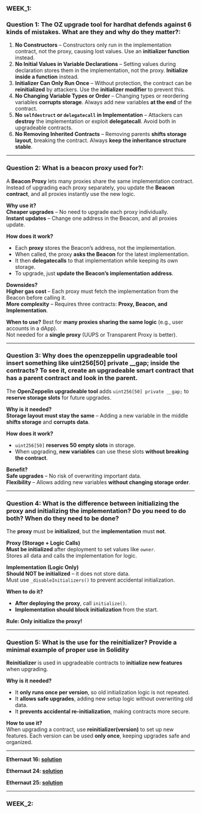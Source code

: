 ### WEEK_1:
### **Question 1: The OZ upgrade tool for hardhat defends against 6 kinds of mistakes. What are they and why do they matter?**:  

1. **No Constructors** – Constructors only run in the implementation contract, not the proxy, causing lost values. Use an **initializer function** instead.  
2. **No Initial Values in Variable Declarations** – Setting values during declaration stores them in the implementation, not the proxy. **Initialize inside a function** instead.  
3. **Initializer Can Only Run Once** – Without protection, the contract can be **reinitialized** by attackers. Use the **initializer modifier** to prevent this.  
4. **No Changing Variable Types or Order** – Changing types or reordering variables **corrupts storage**. Always add new variables **at the end** of the contract.  
5. **No `selfdestruct` or `delegatecall` in Implementation** – Attackers can **destroy** the implementation or exploit **delegatecall**. Avoid both in upgradeable contracts.  
6. **No Removing Inherited Contracts** – Removing parents **shifts storage layout**, breaking the contract. Always **keep the inheritance structure stable**.
---   

### **Question 2: What is a beacon proxy used for?**:  
A **Beacon Proxy** lets many proxies share the same implementation contract. Instead of upgrading each proxy separately, you update the **Beacon contract**, and all proxies instantly use the new logic.  

**Why use it?**  
**Cheaper upgrades** – No need to upgrade each proxy individually.  
**Instant updates** – Change one address in the Beacon, and all proxies update.  

**How does it work?**  
- Each **proxy** stores the Beacon’s address, not the implementation.  
- When called, the proxy **asks the Beacon** for the latest implementation.  
- It then **delegatecalls** to that implementation while keeping its own storage.  
- To upgrade, just **update the Beacon’s implementation address**.  

**Downsides?**  
**Higher gas cost** – Each proxy must fetch the implementation from the Beacon before calling it.  
**More complexity** – Requires three contracts: **Proxy, Beacon, and Implementation**.  

**When to use?**
Best for **many proxies sharing the same logic** (e.g., user accounts in a dApp).  
Not needed for a **single proxy** (UUPS or Transparent Proxy is better).

---

### **Question 3: Why does the openzeppelin upgradeable tool insert something like uint256[50] private __gap; inside the contracts? To see it, create an upgradeable smart contract that has a parent contract and look in the parent.**
The **OpenZeppelin upgradeable tool** adds `uint256[50] private __gap;` to **reserve storage slots** for future upgrades.  

**Why is it needed?**  
**Storage layout must stay the same** – Adding a new variable in the middle **shifts storage** and **corrupts data**.  

**How does it work?**  
- `uint256[50]` **reserves 50 empty slots** in storage.  
- When upgrading, **new variables** can use these slots **without breaking the contract**.  

**Benefit?**  
**Safe upgrades** – No risk of overwriting important data.  
**Flexibility** – Allows adding new variables **without changing storage order**.

---

### **Question 4: What is the difference between initializing the proxy and initializing the implementation? Do you need to do both? When do they need to be done?**
The **proxy** must be **initialized**, but the **implementation** must **not**.  

**Proxy (Storage + Logic Calls)**  
**Must be initialized** after deployment to set values like `owner`.  
Stores all data and calls the implementation for logic.  

**Implementation (Logic Only)**  
**Should NOT be initialized** – it does not store data.  
Must use `_disableInitializers()` to prevent accidental initialization.  

**When to do it?**  
- **After deploying the proxy**, call `initialize()`.  
- **Implementation should block initialization** from the start.  

**Rule: Only initialize the proxy!** 

---

### **Question 5: What is the use for the reinitializer? Provide a minimal example of proper use in Solidity**
**Reinitializer** is used in upgradeable contracts to **initialize new features** when upgrading.  

**Why is it needed?**  
- It **only runs once per version**, so old initialization logic is not repeated.  
- It **allows safe upgrades**, adding new setup logic without overwriting old data.  
- It **prevents accidental re-initialization**, making contracts more secure.  

**How to use it?**  
When upgrading a contract, use **reinitializer(version)** to set up new features. Each version can be used **only once**, keeping upgrades safe and organized.

---

**Ethernaut 16: [solution](https://github.com/jocoders/ethernaut/blob/main/test/Preservation.t.sol)** 

**Ethernaut 24: [solution](https://github.com/jocoders/ethernaut/blob/main/test/PuzzleWallet.t.sol)** 

**Ethernaut 25: [solution](https://github.com/jocoders/ethernaut/blob/main/test/Motorbike.t.sol)** 

---

### WEEK_2:




